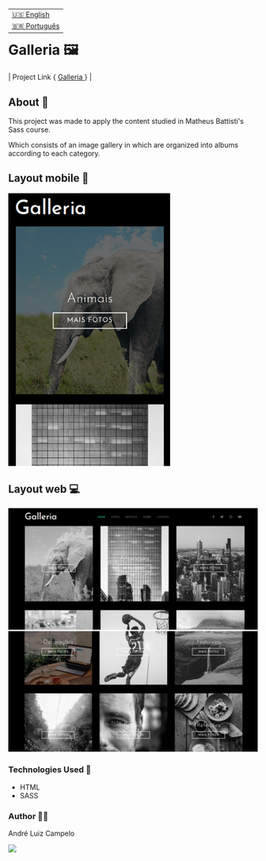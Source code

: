 <table align="right">
  <tr>
    <td>
      <a href="readme-en.md">🇺🇸 English</a>
    </td>
  </tr>
  <tr>
    <td>
      <a href="README.md">🇧🇷 Português</a>
    </td>
  </tr>
</table>

# Galleria :framed_picture:
| Project Link { <a href= "https://andrecampelor.github.io/ProjetoGaleria/"> Galleria </a>} |

## About :memo:
This project was made to apply the content studied in Matheus Battisti's Sass course.

Which consists of an image gallery in which are organized into albums according to each category.

## Layout mobile :iphone:
<img height="550px" src="assets/galleriaRespo.png">

## Layout web :computer:
<img width="900px" src="assets/galleria.png">
<img width="908px" src="assets/galleria1.png">

### Technologies Used :rocket:
- HTML
- SASS


### Author :man_technologist:

André Luiz Campelo

<a href="https://www.linkedin.com/in/andr%C3%A9-luiz-campelo-710701209/" target="_blank"><img src="https://img.shields.io/badge/-LinkedIn-%230077B5?style=for-the-badge&logo=linkedin&logoColor=white" target="_blank"></a> 
